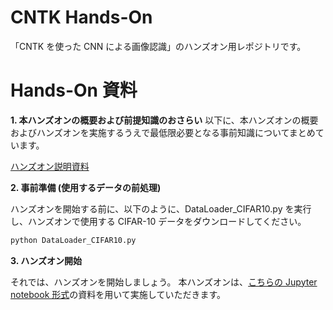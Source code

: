 # CNTK Hands-On
「CNTK を使った CNN による画像認識」のハンズオン用レポジトリです。

# Hands-On 資料

**1. 本ハンズオンの概要および前提知識のおさらい**
以下に、本ハンズオンの概要およびハンズオンを実施するうえで最低限必要となる事前知識についてまとめています。

[ハンズオン説明資料](https://github.com/msmamita/cntk_handson/blob/master/CNTK_Beginner's_HandsOn_DecodeHackday.pptx)

**2. 事前準備 (使用するデータの前処理)**

ハンズオンを開始する前に、以下のように、DataLoader_CIFAR10.py を実行し、ハンズオンで使用する CIFAR-10 データをダウンロードしてください。

```py
python DataLoader_CIFAR10.py 
```

**3. ハンズオン開始**

それでは、ハンズオンを開始しましょう。 
本ハンズオンは、[こちらの Jupyter notebook 形式](https://github.com/msmamita/cntk_handson/blob/master/CNTK_Handson_ImageRecongnition_w_CNN.ipynb)の資料を用いて実施していただきます。
